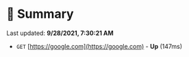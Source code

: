 # 📖 Summary
Last updated: **9/28/2021, 7:30:21 AM**

- `GET` [https://google.com](https://google.com) - **Up** (147ms)
